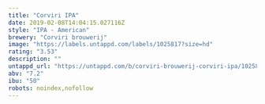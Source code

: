 ```yaml
---
title: "Corviri IPA"
date: 2019-02-08T14:04:15.027116Z
style: "IPA - American"
brewery: "Corviri brouwerij"
image: "https://labels.untappd.com/labels/1025817?size=hd"
rating: "3.53"
description: ""
untappd_url: "https://untappd.com/b/corviri-brouwerij-corviri-ipa/1025817"
abv: "7.2"
ibu: "50"
robots: noindex,nofollow
---
```

